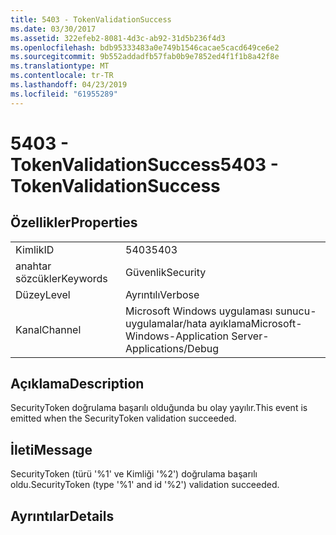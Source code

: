 ```yaml
---
title: 5403 - TokenValidationSuccess
ms.date: 03/30/2017
ms.assetid: 322efeb2-8081-4d3c-ab92-31d5b236f4d3
ms.openlocfilehash: bdb95333483a0e749b1546cacae5cacd649ce6e2
ms.sourcegitcommit: 9b552addadfb57fab0b9e7852ed4f1f1b8a42f8e
ms.translationtype: MT
ms.contentlocale: tr-TR
ms.lasthandoff: 04/23/2019
ms.locfileid: "61955289"
---
```

# <a name="5403---tokenvalidationsuccess"></a><span data-ttu-id="f8a6d-102">5403 - TokenValidationSuccess</span><span class="sxs-lookup"><span data-stu-id="f8a6d-102">5403 - TokenValidationSuccess</span></span>
## <a name="properties"></a><span data-ttu-id="f8a6d-103">Özellikler</span><span class="sxs-lookup"><span data-stu-id="f8a6d-103">Properties</span></span>  
  
|||  
|-|-|  
|<span data-ttu-id="f8a6d-104">Kimlik</span><span class="sxs-lookup"><span data-stu-id="f8a6d-104">ID</span></span>|<span data-ttu-id="f8a6d-105">5403</span><span class="sxs-lookup"><span data-stu-id="f8a6d-105">5403</span></span>|  
|<span data-ttu-id="f8a6d-106">anahtar sözcükler</span><span class="sxs-lookup"><span data-stu-id="f8a6d-106">Keywords</span></span>|<span data-ttu-id="f8a6d-107">Güvenlik</span><span class="sxs-lookup"><span data-stu-id="f8a6d-107">Security</span></span>|  
|<span data-ttu-id="f8a6d-108">Düzey</span><span class="sxs-lookup"><span data-stu-id="f8a6d-108">Level</span></span>|<span data-ttu-id="f8a6d-109">Ayrıntılı</span><span class="sxs-lookup"><span data-stu-id="f8a6d-109">Verbose</span></span>|  
|<span data-ttu-id="f8a6d-110">Kanal</span><span class="sxs-lookup"><span data-stu-id="f8a6d-110">Channel</span></span>|<span data-ttu-id="f8a6d-111">Microsoft Windows uygulaması sunucu-uygulamalar/hata ayıklama</span><span class="sxs-lookup"><span data-stu-id="f8a6d-111">Microsoft-Windows-Application Server-Applications/Debug</span></span>|  
  
## <a name="description"></a><span data-ttu-id="f8a6d-112">Açıklama</span><span class="sxs-lookup"><span data-stu-id="f8a6d-112">Description</span></span>  
 <span data-ttu-id="f8a6d-113">SecurityToken doğrulama başarılı olduğunda bu olay yayılır.</span><span class="sxs-lookup"><span data-stu-id="f8a6d-113">This event is emitted when the SecurityToken validation succeeded.</span></span>  
  
## <a name="message"></a><span data-ttu-id="f8a6d-114">İleti</span><span class="sxs-lookup"><span data-stu-id="f8a6d-114">Message</span></span>  
 <span data-ttu-id="f8a6d-115">SecurityToken (türü '%1' ve Kimliği '%2') doğrulama başarılı oldu.</span><span class="sxs-lookup"><span data-stu-id="f8a6d-115">SecurityToken (type '%1' and id '%2') validation succeeded.</span></span>  
  
## <a name="details"></a><span data-ttu-id="f8a6d-116">Ayrıntılar</span><span class="sxs-lookup"><span data-stu-id="f8a6d-116">Details</span></span>
